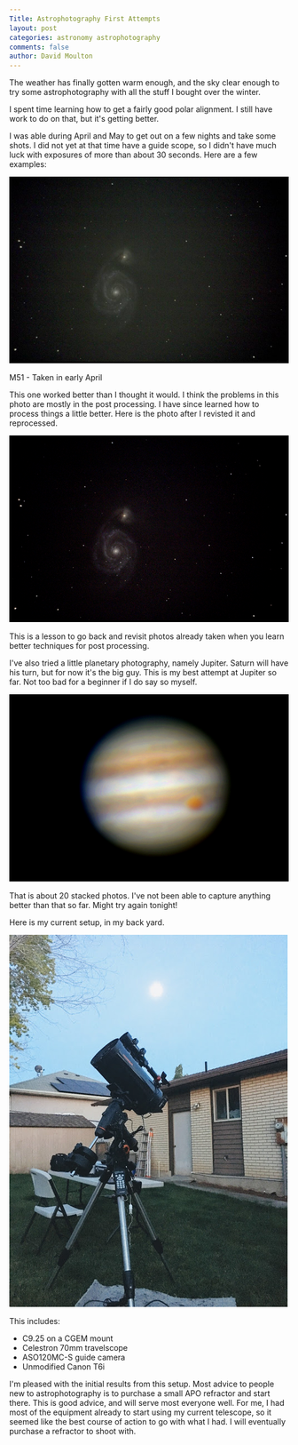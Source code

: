 ```yaml
---
Title: Astrophotography First Attempts
layout: post
categories: astronomy astrophotography
comments: false
author: David Moulton
---
```

The weather has finally gotten warm enough, and the sky clear enough to try some astrophotography with all the stuff I bought over the winter.

I spent time learning how to get a fairly good polar alignment. I still have work to do on that, but it's getting better.

I was able during April and May to get out on a few nights and take some shots. I did not yet at that time have a guide scope, so I didn't have much luck with exposures of more than about 30 seconds. Here are a few examples:

![M51](/assets/m51-early-april.jpg)

M51 - Taken in early April

This one worked better than I thought it would. I think the problems in this photo are mostly in the post processing. I have since learned how to process things a little better. Here is the photo after I revisted it and reprocessed.

![M51](/assets/m51-early-april-rework.jpg)

This is a lesson to go back and revisit photos already taken when you learn better techniques for post processing.

I've also tried a little planetary photography, namely Jupiter. Saturn will have his turn, but for now it's the big guy. This is my best attempt at Jupiter so far. Not too bad for a beginner if I do say so myself.

![Jupiter](/assets/jupiter.jpg)

That is about 20 stacked photos. I've not been able to capture anything better than that so far. Might try again tonight!

Here is my current setup, in my back yard.

![My Setup](/assets/c925.jpg)

This includes:

* C9.25 on a CGEM mount
* Celestron 70mm travelscope
* ASO120MC-S guide camera
* Unmodified Canon T6i

I'm pleased with the initial results from this setup. Most advice to people new to astrophotography is to purchase a small APO refractor and start there. This is good advice,
and will serve most everyone well. For me, I had most of the equipment already to start
using my current telescope, so it seemed like the best course of action to go with what I
had. I will eventually purchase a refractor to shoot with.
